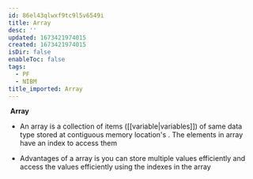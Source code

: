 ```yaml
---
id: 86el43qlwxf9tc9l5v6549i
title: Array
desc: ''
updated: 1673421974015
created: 1673421974015
isDir: false
enableToc: false
tags:
  - PF
  - NIBM
title_imported: Array
---
```


 **Array**

-   An array is a collection of items ([[variable|variables]]) of same data type stored at contiguous memory location's . The elements in array have an index to access them

-   Advantages of a array is you can store multiple values efficiently and access the values efficiently using the indexes in the array
